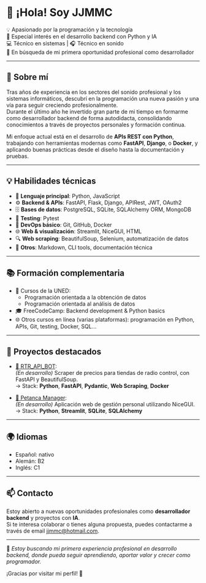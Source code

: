 # 👋 ¡Hola! Soy JJMMC

💡 Apasionado por la programación y la tecnología  
🐍 Especial interés en el desarrollo backend con Python y IA  
💻 Técnico en sistemas | 🎧 Técnico en sonido  
🚀 En búsqueda de mi primera oportunidad profesional como desarrollador  

---

## 🧠 Sobre mí

Tras años de experiencia en los sectores del sonido profesional y los sistemas informáticos, descubrí en la programación una nueva pasión y una vía para seguir creciendo profesionalmente.  
Durante el último año he invertido gran parte de mi tiempo en formarme como desarrollador backend de forma autodidacta, consolidando conocimientos a través de proyectos personales y formación continua.

Mi enfoque actual está en el desarrollo de **APIs REST con Python**, trabajando con herramientas modernas como **FastAPI**, **Django**, o **Docker**, y aplicando buenas prácticas desde el diseño hasta la documentación y pruebas.

---

## 💡 Habilidades técnicas

- 🐍 **Lenguaje principal**: Python, JavaScript  
- ⚙️ **Backend & APIs**: FastAPI, Flask, Django, APIRest, JWT, OAuth2  
- 🗄️ **Bases de datos**: PostgreSQL, SQLite, SQLAlchemy ORM, MongoDB 
- 🧪 **Testing**: Pytest  
- 🐳 **DevOps básico**: Git, GitHub, Docker  
- 🌐 **Web & visualización**: Streamlit, NiceGUI, HTML  
- 🔍 **Web scraping**: BeautifulSoup, Selenium, automatización de datos  
- 🧠 **Otros**: Markdown, CLI tools, documentación técnica

---

## 📚 Formación complementaria

- 🧾 Cursos de la UNED:
  - Programación orientada a la obtención de datos
  - Programación orientada al análisis de datos
- 🎓 FreeCodeCamp: Backend development & Python basics
- 🌐 Otros cursos en línea (varias plataformas): programación en Python, APIs, Git, testing, Docker, SQL...

---

## 🚀 Proyectos destacados

- [🔗 RTR_API_BOT](https://github.com/JJMMC/RTR_API_BOT):  
  *(En desarrollo)* Scraper de precios para tiendas de radio control, con FastAPI y BeautifulSoup.  
  → Stack: **Python**, **FastAPI**, **Pydantic**, **Web Scraping**, **Docker**

- [🔗 Petanca Manager](https://github.com/JJMMC/Petanca_Streamlit):  
  *(En desarrollo)* Aplicación web de gestión personal utilizando NiceGUI.  
  → Stack: **Python**, **Streamlit**, **SQLite**, **SQLAlchemy**



---

## 🌍 Idiomas

- Español: nativo  
- Alemán: B2  
- Inglés: C1

---

## 📫 Contacto

Estoy abierto a nuevas oportunidades profesionales como **desarrollador backend** y proyectos con **IA**.  
Si te interesa colaborar o tienes alguna propuesta, puedes contactarme a través de email jjmmc@hotmail.com.

---

🎯 *Estoy buscando mi primera experiencia profesional en desarrollo backend, donde pueda seguir aprendiendo, aportar valor y crecer como programador.*

¡Gracias por visitar mi perfil! 🙌

